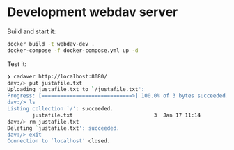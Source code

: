 # Development webdav server

Build and start it:

``` sh
docker build -t webdav-dev .
docker-compose -f docker-compose.yml up -d
```

Test it:

``` sh
❯ cadaver http://localhost:8080/
dav:/> put justafile.txt
Uploading justafile.txt to `/justafile.txt':
Progress: [=============================>] 100.0% of 3 bytes succeeded.
dav:/> ls
Listing collection `/': succeeded.
        justafile.txt                          3  Jan 17 11:14
dav:/> rm justafile.txt
Deleting `justafile.txt': succeeded.
dav:/> exit
Connection to `localhost' closed.
```

